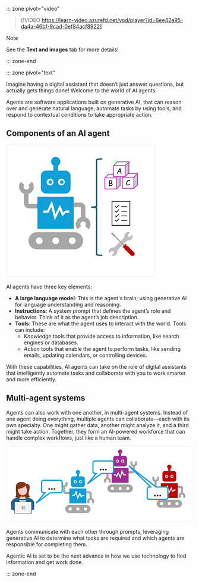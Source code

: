 ::: zone pivot="video"

>[!VIDEO https://learn-video.azurefd.net/vod/player?id=6ee42a95-da4a-46bf-9cad-0ef84acf8922]

> [!NOTE]
> See the **Text and images** tab for more details!

::: zone-end

::: zone pivot="text"

Imagine having a digital assistant that doesn’t just answer questions, but actually gets things done! Welcome to the world of AI agents.

Agents are software applications built on generative AI, that can reason over and generate natural language, automate tasks by using tools, and respond to contextual conditions to take appropriate action.

## Components of an AI agent

![Diagram of an agent with a model, instructions, and tools.](../media/agent.png)

AI agents have three key elements:

- **A large language model**: This is the agent's brain; using generative AI for language understanding and reasoning.
- **Instructions**: A system prompt that defines the agent’s role and behavior. Think of it as the agent’s job description.
- **Tools**: These are what the agent uses to interact with the world. Tools can include:
    - *Knowledge* tools that provide access to information, like search engines or databases.
    - *Action* tools that enable the agent to perform tasks, like sending emails, updating calendars, or controlling devices.

With these capabilities, AI agents can take on the role of digital assistants that intelligently automate tasks and collaborate with you to work smarter and more efficiently.

## Multi-agent systems

Agents can also work with one another, in multi-agent systems. Instead of one agent doing everything, multiple agents can collaborate—each with its own specialty. One might gather data, another might analyze it, and a third might take action. Together, they form an AI-powered workforce that can handle complex workflows, just like a human team.

![Diagram of a multi-agent system.](../media/multiple-agents.png)

Agents communicate with each other through prompts, leveraging generative AI to determine what tasks are required and which agents are responsible for completing them.

Agentic AI is set to be the next advance in how we use technology to find information and get work done. 

::: zone-end